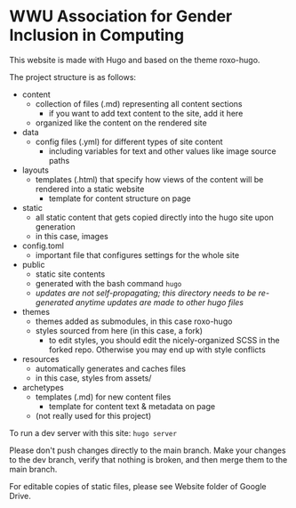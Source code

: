 # WWU Association for Gender Inclusion in Computing

This website is made with Hugo and based on the theme roxo-hugo.

The project structure is as follows:

- content
  - collection of files (.md) representing all content sections
    - if you want to add text content to the site, add it here
  - organized like the content on the rendered site
- data
  - config files (.yml) for different types of site content
    - including variables for text and other values like image source paths
- layouts
  - templates (.html) that specify how views of the content will be rendered into a static website
    - template for content structure on page
- static
  - all static content that gets copied directly into the hugo site upon generation
  - in this case, images
- config.toml
  - important file that configures settings for the whole site
- public
  - static site contents
  - generated with the bash command `hugo`
  - *updates are not self-propagating; this directory needs to be re-generated anytime updates are made to other hugo files*
- themes
  - themes added as submodules, in this case roxo-hugo
  - styles sourced from here (in this case, a fork)
    - to edit styles, you should edit the nicely-organized SCSS in the forked repo. Otherwise you may end up with style conflicts
- resources
  - automatically generates and caches files
  - in this case, styles from assets/
- archetypes
  - templates (.md) for new content files
    - template for content text & metadata on page
  - (not really used for this project)

To run a dev server with this site: `hugo server`

Please don't push changes directly to the main branch. Make your changes to the dev branch, verify that nothing is broken, and then merge them to the main branch.

For editable copies of static files, please see Website folder of Google Drive.
